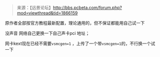 > 来源：【远景论坛】http://bbs.pcbeta.com/forum.php?mod=viewthread&tid=1866159

原作者全部按官方教程最新配置，理论通用的，但不保证都能用自己试一下

没声音 网络自己更换一下自己声卡pci 地址；

网卡kext现在已经不需要`vsmcgen=1` ，上传了一个带`vsmcgen=1`的，不行换一个试一下

